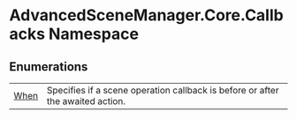 # AdvancedSceneManager.Core.Callbacks Namespace






## Enumerations
<table>
<tr>
<td><a href="T_AdvancedSceneManager_Core_Callbacks_When">When</a></td>
<td>Specifies if a scene operation callback is before or after the awaited action.</td></tr>
</table>